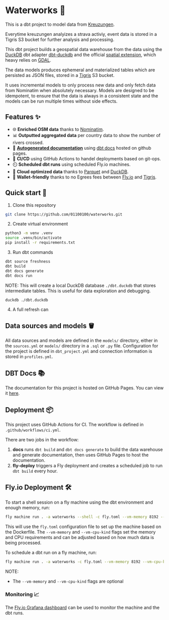 # Waterworks 🌊

This is a dbt project to model data from [Kreuzungen](https://github.com/01100100/kreuzungen). 

Everytime kreuzungen analyizes a strava activiy, event data is stored in a Tigris S3 bucket for further analysis and processing.

This dbt project builds a geospatial data warehouse from the data using the [DuckDB](https://duckdb.org/) dbt adapter [dbt-duckdb](https://github.com/duckdb/dbt-duckdb) and the official [spatial extension](https://duckdb.org/docs/extensions/spatial), which heavy relies on [GDAL](https://gdal.org/).

The data models produces ephemeral and materialized tables which are persisted as JSON files, stored in a [Tigris](https://www.tigrisdata.com/) S3 bucket.

It uses incremental models to only process new data and only fetch data from Nominatim when absolutely necessary. Models are designed to be idempotent, to ensure that the data is always in a consistent state and the models can be run multiple times without side effects.

## Features ✨

- 🌐 **Enriched OSM data** thanks to [Nominatim](https://nominatim.org/).
- 📊 **Outputted aggregated data** per country data to show the number of rivers crossed.
- 📄 [**Autogenerated documentation**](https://01100100.github.io/waterworks/) using [dbt docs](https://docs.getdbt.com/docs/introduction) hosted on github pages.
- 🚀 **CI/CD** using GitHub Actions to handel deployments based on git-ops.
- ⏲️ **Scheduled dbt runs** using scheduled Fly.io machines.
- 💽 **Cloud optimized data** thanks to [Parquet](https://parquet.apache.org/) and [DuckDB](https://duckdb.org/).
- 💸 **Wallet-friendly** thanks to no Egrees fees between [Fly.io](fly.io) and [Tigris](https://www.tigrisdata.com/).

## Quick start 🚀

1. Clone this repository

```bash
git clone https://github.com/01100100/waterworks.git
```

2. Create virtual environment

```bash
python3 -m venv .venv
source .venv/bin/activate
pip install -r requirements.txt
```

3. Run dbt commands

```bash
dbt source freshness
dbt build
dbt docs generate
dbt docs run
```

NOTE: This will create a local DuckDB database `./dbt.duckdb` that stores intermediate tables. This is useful for data exploration and debugging.

```
duckdb ./dbt.duckdb
```

4. A full refresh can
## Data sources and models 🪣

All data sources and models are defined in the `models/` directory, either in the `sources.yml` or `models/` directory in a `.sql` or `.py` file. Configuration for the project is defined in `dbt_project.yml` and connection information is stored in `profiles.yml`.

## DBT Docs 📚

The documentation for this project is hosted on GitHub Pages. You can view it [here](https://01100100.github.io/waterworks/).

## Deployment 📦

This project uses GitHub Actions for CI. The workflow is defined in `.github/workflows/ci.yml`.

There are two jobs in the workflow:

1. **docs** runs `dbt build` and `dbt docs generate` to build the data warehouse and generate documentation, then uses GitHub Pages to host the documentation.
2. **fly-deploy** triggers a Fly deployment and creates a scheduled job to run `dbt build` every hour.

## Fly.io Deployment 🛠

To start a shell session on a fly machine using the dbt environment and enough memory, run:

```bash
fly machine run . -a waterworks --shell -c fly.toml --vm-memory 8192 --vm-cpu-kind performance
```

This will use the `fly.toml` configuration file to set up the machine based on the Dockerfile. The `--vm-memory` and `--vm-cpu-kind` flags set the memory and CPU requirements and can be adjusted based on how much data is being processed.

To schedule a dbt run on a fly machine, run:

```bash
fly machine run . -a waterworks -c fly.toml --vm-memory 8192 --vm-cpu-kind performance --region ams
```

NOTE:

- The `--vm-memory` and `--vm-cpu-kind` flags are optional 

### Monitoring 📈

The [Fly.io Grafana dashboard](https://fly-metrics.net/d/fly-app/fly-app?orgId=151889&var-app=waterworks) can be used to monitor the machine and the dbt runs.



